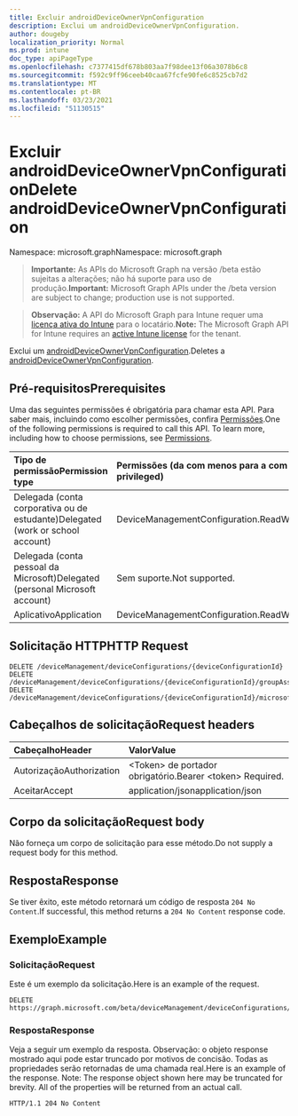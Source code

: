 ```yaml
---
title: Excluir androidDeviceOwnerVpnConfiguration
description: Exclui um androidDeviceOwnerVpnConfiguration.
author: dougeby
localization_priority: Normal
ms.prod: intune
doc_type: apiPageType
ms.openlocfilehash: c7377415df678b803aa7f98dee13f06a3078b6c8
ms.sourcegitcommit: f592c9ff96ceeb40caa67fcfe90fe6c8525cb7d2
ms.translationtype: MT
ms.contentlocale: pt-BR
ms.lasthandoff: 03/23/2021
ms.locfileid: "51130515"
---
```

# <a name="delete-androiddeviceownervpnconfiguration"></a><span data-ttu-id="7a333-103">Excluir androidDeviceOwnerVpnConfiguration</span><span class="sxs-lookup"><span data-stu-id="7a333-103">Delete androidDeviceOwnerVpnConfiguration</span></span>

<span data-ttu-id="7a333-104">Namespace: microsoft.graph</span><span class="sxs-lookup"><span data-stu-id="7a333-104">Namespace: microsoft.graph</span></span>

> <span data-ttu-id="7a333-105">**Importante:** As APIs do Microsoft Graph na versão /beta estão sujeitas a alterações; não há suporte para uso de produção.</span><span class="sxs-lookup"><span data-stu-id="7a333-105">**Important:** Microsoft Graph APIs under the /beta version are subject to change; production use is not supported.</span></span>

> <span data-ttu-id="7a333-106">**Observação:** A API do Microsoft Graph para Intune requer uma [licença ativa do Intune](https://go.microsoft.com/fwlink/?linkid=839381) para o locatário.</span><span class="sxs-lookup"><span data-stu-id="7a333-106">**Note:** The Microsoft Graph API for Intune requires an [active Intune license](https://go.microsoft.com/fwlink/?linkid=839381) for the tenant.</span></span>

<span data-ttu-id="7a333-107">Exclui um [androidDeviceOwnerVpnConfiguration](../resources/intune-deviceconfig-androiddeviceownervpnconfiguration.md).</span><span class="sxs-lookup"><span data-stu-id="7a333-107">Deletes a [androidDeviceOwnerVpnConfiguration](../resources/intune-deviceconfig-androiddeviceownervpnconfiguration.md).</span></span>

## <a name="prerequisites"></a><span data-ttu-id="7a333-108">Pré-requisitos</span><span class="sxs-lookup"><span data-stu-id="7a333-108">Prerequisites</span></span>
<span data-ttu-id="7a333-p101">Uma das seguintes permissões é obrigatória para chamar esta API. Para saber mais, incluindo como escolher permissões, confira [Permissões](/graph/permissions-reference).</span><span class="sxs-lookup"><span data-stu-id="7a333-p101">One of the following permissions is required to call this API. To learn more, including how to choose permissions, see [Permissions](/graph/permissions-reference).</span></span>

|<span data-ttu-id="7a333-111">Tipo de permissão</span><span class="sxs-lookup"><span data-stu-id="7a333-111">Permission type</span></span>|<span data-ttu-id="7a333-112">Permissões (da com menos para a com mais privilégios)</span><span class="sxs-lookup"><span data-stu-id="7a333-112">Permissions (from least to most privileged)</span></span>|
|:---|:---|
|<span data-ttu-id="7a333-113">Delegada (conta corporativa ou de estudante)</span><span class="sxs-lookup"><span data-stu-id="7a333-113">Delegated (work or school account)</span></span>|<span data-ttu-id="7a333-114">DeviceManagementConfiguration.ReadWrite.All</span><span class="sxs-lookup"><span data-stu-id="7a333-114">DeviceManagementConfiguration.ReadWrite.All</span></span>|
|<span data-ttu-id="7a333-115">Delegada (conta pessoal da Microsoft)</span><span class="sxs-lookup"><span data-stu-id="7a333-115">Delegated (personal Microsoft account)</span></span>|<span data-ttu-id="7a333-116">Sem suporte.</span><span class="sxs-lookup"><span data-stu-id="7a333-116">Not supported.</span></span>|
|<span data-ttu-id="7a333-117">Aplicativo</span><span class="sxs-lookup"><span data-stu-id="7a333-117">Application</span></span>|<span data-ttu-id="7a333-118">DeviceManagementConfiguration.ReadWrite.All</span><span class="sxs-lookup"><span data-stu-id="7a333-118">DeviceManagementConfiguration.ReadWrite.All</span></span>|

## <a name="http-request"></a><span data-ttu-id="7a333-119">Solicitação HTTP</span><span class="sxs-lookup"><span data-stu-id="7a333-119">HTTP Request</span></span>
<!-- {
  "blockType": "ignored"
}
-->
``` http
DELETE /deviceManagement/deviceConfigurations/{deviceConfigurationId}
DELETE /deviceManagement/deviceConfigurations/{deviceConfigurationId}/groupAssignments/{deviceConfigurationGroupAssignmentId}/deviceConfiguration
DELETE /deviceManagement/deviceConfigurations/{deviceConfigurationId}/microsoft.graph.windowsDomainJoinConfiguration/networkAccessConfigurations/{deviceConfigurationId}
```

## <a name="request-headers"></a><span data-ttu-id="7a333-120">Cabeçalhos de solicitação</span><span class="sxs-lookup"><span data-stu-id="7a333-120">Request headers</span></span>
|<span data-ttu-id="7a333-121">Cabeçalho</span><span class="sxs-lookup"><span data-stu-id="7a333-121">Header</span></span>|<span data-ttu-id="7a333-122">Valor</span><span class="sxs-lookup"><span data-stu-id="7a333-122">Value</span></span>|
|:---|:---|
|<span data-ttu-id="7a333-123">Autorização</span><span class="sxs-lookup"><span data-stu-id="7a333-123">Authorization</span></span>|<span data-ttu-id="7a333-124">&lt;Token&gt; de portador obrigatório.</span><span class="sxs-lookup"><span data-stu-id="7a333-124">Bearer &lt;token&gt; Required.</span></span>|
|<span data-ttu-id="7a333-125">Aceitar</span><span class="sxs-lookup"><span data-stu-id="7a333-125">Accept</span></span>|<span data-ttu-id="7a333-126">application/json</span><span class="sxs-lookup"><span data-stu-id="7a333-126">application/json</span></span>|

## <a name="request-body"></a><span data-ttu-id="7a333-127">Corpo da solicitação</span><span class="sxs-lookup"><span data-stu-id="7a333-127">Request body</span></span>
<span data-ttu-id="7a333-128">Não forneça um corpo de solicitação para esse método.</span><span class="sxs-lookup"><span data-stu-id="7a333-128">Do not supply a request body for this method.</span></span>

## <a name="response"></a><span data-ttu-id="7a333-129">Resposta</span><span class="sxs-lookup"><span data-stu-id="7a333-129">Response</span></span>
<span data-ttu-id="7a333-130">Se tiver êxito, este método retornará um código de resposta `204 No Content`.</span><span class="sxs-lookup"><span data-stu-id="7a333-130">If successful, this method returns a `204 No Content` response code.</span></span>

## <a name="example"></a><span data-ttu-id="7a333-131">Exemplo</span><span class="sxs-lookup"><span data-stu-id="7a333-131">Example</span></span>

### <a name="request"></a><span data-ttu-id="7a333-132">Solicitação</span><span class="sxs-lookup"><span data-stu-id="7a333-132">Request</span></span>
<span data-ttu-id="7a333-133">Este é um exemplo da solicitação.</span><span class="sxs-lookup"><span data-stu-id="7a333-133">Here is an example of the request.</span></span>
``` http
DELETE https://graph.microsoft.com/beta/deviceManagement/deviceConfigurations/{deviceConfigurationId}
```

### <a name="response"></a><span data-ttu-id="7a333-134">Resposta</span><span class="sxs-lookup"><span data-stu-id="7a333-134">Response</span></span>
<span data-ttu-id="7a333-p102">Veja a seguir um exemplo da resposta. Observação: o objeto response mostrado aqui pode estar truncado por motivos de concisão. Todas as propriedades serão retornadas de uma chamada real.</span><span class="sxs-lookup"><span data-stu-id="7a333-p102">Here is an example of the response. Note: The response object shown here may be truncated for brevity. All of the properties will be returned from an actual call.</span></span>
``` http
HTTP/1.1 204 No Content
```




